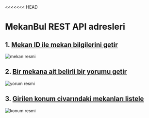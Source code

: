 <<<<<<< HEAD
 # MekanBul REST API adresleri
 
## 1. [Mekan ID ile mekan bilgilerini getir](https://mekanbul.esraaydogan4.repl.co/api/mekanlar/637936f1fbce623bad678e52)
![mekan resmi](https://user-images.githubusercontent.com/115172638/202871557-1e8afd9a-78e9-467f-b73b-4c51aee4dce2.png)


## 2. [Bir mekana ait belirli bir yorumu getir](https://mekanbul.esraaydogan4.repl.co/api/mekanlar/637936f1fbce623bad678e52/yorumlar/6379371b3a827f1d880438ef)
 ![yorum resmi](https://user-images.githubusercontent.com/115172638/202871574-1cfb3bd6-6675-472c-a027-c5094a8a5ae2.png)



## 3. [Girilen konum civarındaki mekanları listele](https://mekanbul.esraaydogan4.repl.co/api/mekanlar?enlem=37.8&boylam=35.4)
 ![konum resmi](https://user-images.githubusercontent.com/115172638/202871580-fcb10356-f059-4032-a4fe-8d73fadbb335.png)
